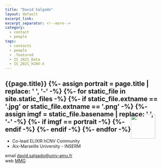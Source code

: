 ```yaml
---
title: "David Salgado"
layout: default
excerpt_link:
excerpt_separator: <!--more-->
category:
  - contact
  - people
tags:
  - contacts
  - people
  - .featured
  - IS_2021_Data
  - IS_2021_hCNV-X
---
```


<h2>{{page.title}}
{%- assign portrait = page.title | replace: ' ', '-' -%}
{%- for static_file in site.static_files -%}
    {%- if static_file.extname == '.jpg' or static_file.extname == '.png'  -%}
        {%- assign imgf = static_file.basename | replace: ' ', '-' -%}
        {%- if imgf == portrait -%}
<img style="float: right; width: 80px; margin-top: -12px; margin-right: 10px; margin-bottom: -50px;" src="{{ static_file.path | relative_url}}" />
        {%- endif -%}
    {%- endif -%}
{%- endfor -%}</h2>

* Co-lead ELIXIR hCNV Community
* Aix-Marseille University - INSERM

<!--more-->

email [david.salgado@univ-amu.fr](mailto:david.salgado@univ-amu.fr)  
web [MMG](https://www.marseille-medical-genetics.org/fr/c-beroud/)  
